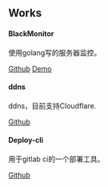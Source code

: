 ## Works


#### BlackMonitor

使用golang写的服务器监控。

[Github](https://blackcat.orx.me) [Demo](https://monitor.loxcloud.com)

#### ddns

ddns，目前支持Cloudflare.

[Github](https://github.com/orvice/ddns)


#### Deploy-cli

用于gitlab ci的一个部署工具。

[Github](https://github.com/weeon/deploy-cli)